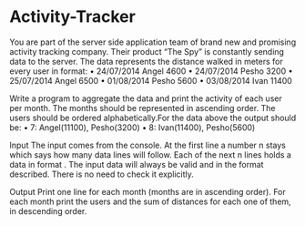 # Activity-Tracker
You are part of the server side application team of brand new and promising activity tracking company. Their product “The Spy” is constantly sending data to the server. The data represents the distance walked in meters for every user in format:
•	24/07/2014 Angel 4600
•	24/07/2014 Pesho 3200
•	25/07/2014 Angel 6500
•	01/08/2014 Pesho 5600
•	03/08/2014 Ivan 11400

Write a program to aggregate the data and print the activity of each user per month. The months should be represented in ascending order. The users should be ordered alphabetically.For the data above the output should be:
•	7: Angel(11100), Pesho(3200)
•	8: Ivan(11400), Pesho(5600)

Input
The input comes from the console. At the first line a number n stays which says how many data lines will follow. Each of the next n lines holds a data in format <date> <user> <distance>. The input data will always be valid and in the format described. There is no need to check it explicitly.

Output
Print one line for each month (months are in ascending order). For each month print the users and the sum of distances for each one of them, in descending order.

